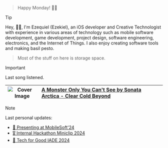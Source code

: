 > Happy Monday! 👋🏻

> [!TIP]
> Hey, 👋🏻, I'm Ezequiel (Ezekiel), an iOS developer and Creative Technologist with experience in various areas of technology such as mobile software development, game development, project design, software engineering, electronics, and the Internet of Things. I also enjoy creating software tools and making basil pesto. </blockquote>

> Most of the stuff on here is storage space.

> [!IMPORTANT]
> Last song listened.

| ![Cover Image](https://lastfm.freetls.fastly.net/i/u/64s/cb5def8d6a94ab2e650fe543b18d5e2d.jpg) | [A Monster Only You Can't See by Sonata Arctica - Clear Cold Beyond](https://www.last.fm/music/Sonata+Arctica/_/A+Monster+Only+You+Can%27t+See) |
|---------------|:---------------------------------------------|

> [!NOTE]
> Last personal updates:
  - [📃 Presenting at MobileSoft'24](https://ezefranca.com/news/presenting-mobilesoft-2024)
  - [🎖️ Internal Hackathon Miniclip 2024](https://ezefranca.com/news/hackathon-miniclip-2024)
  - [🥈 Tech for Good IADE 2024](https://ezefranca.com/news/tech-for-good-iade-2024)
